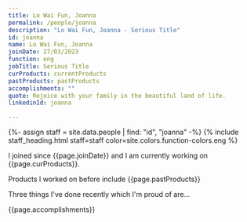 ```yaml
---
title: Lo Wai Fun, Joanna
permalink: /people/joanna
description: "Lo Wai Fun, Joanna - Serious Title"
id: joanna
name: Lo Wai Fun, Joanna
joinDate: 27/03/2023
function: eng
jobTitle: Serious Title
curProducts: currentProducts
pastProducts: pastProducts
accomplishments: ""
quote: Rejoice with your family in the beautiful land of life.
linkedinId: joanna

---
```


{%- assign staff = site.data.people | find: "id", "joanna" -%}
{% include staff_heading.html staff=staff color=site.colors.function-colors.eng %}

<p>I joined since {{page.joinDate}} and I am currently working on {{page.curProducts}}.</p>

<p>Products I worked on before include {{page.pastProducts}}</p>

<p>Three things I've done recently which I'm proud of are...</p>
{{page.accomplishments}}
